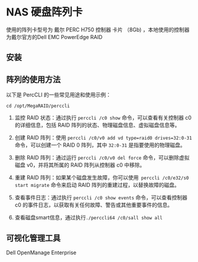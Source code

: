 # NAS 硬盘阵列卡
使用的阵列卡型号为 戴尔 PERC H750 控制器 卡片 （8Gb) ，本地使用的控制器为戴尔官方的Dell EMC PowerEdge RAID

## 安装

## 阵列的使用方法
以下是 PercCLI 的一些常见用途和使用示例：

`cd /opt/MegaRAID/perccli`

1. 监控 RAID 状态：通过执行 `perccli /c0 show` 命令，可以查看有关控制器 c0 的详细信息，包括 RAID 阵列的状态、物理磁盘信息、虚拟磁盘信息等。

1. 创建 RAID 阵列：使用 `perccli /c0/v0 add vd type=raid0 drives=32:0-31` 命令，可以创建一个 RAID 0 阵列，其中 `32:0-31` 是指要使用的物理磁盘。

1. 删除 RAID 阵列：通过运行 `perccli /c0/v0 del force` 命令，可以删除虚拟磁盘 v0，并将其所属的 RAID 阵列从控制器 c0 中移除。

1. 重建 RAID 阵列：如果某个磁盘发生故障，你可以使用` perccli /c0/e32/s0 start migrate` 命令来启动 RAID 阵列的重建过程，以替换故障的磁盘。

1. 查看事件日志：通过执行 `perccli /c0 show events` 命令，可以查看控制器 c0 的事件日志，以获取有关任何故障、警告或其他重要事件的信息。

2. 查看磁盘smart信息，通过执行`./perccli64 /c0/sall show all`

## 可视化管理工具
Dell OpenManage Enterprise